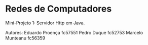 # Redes de Computadores

Mini-Projeto 1: Servidor Http em Java.

Autores:
Eduardo Proença fc57551
Pedro Duque fc52753
Marcelo Munteanu fc56359
